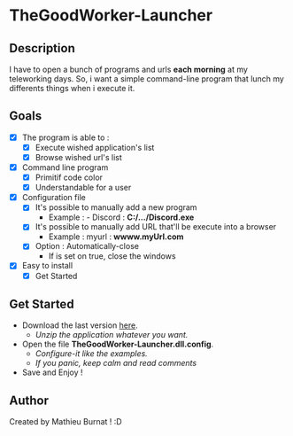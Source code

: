 # TheGoodWorker-Launcher
## Description
I have to open a bunch of programs and urls **each morning** at my teleworking days.
So, i want a simple command-line program that lunch my differents things when i execute it.

## Goals
- [x] The program is able to :
    - [x] Execute wished application's list
    - [x] Browse wished url's list
- [x] Command line program
    - [x] Primitif code color 
    - [X] Understandable for a user
- [x] Configuration file
    - [x] It's possible to manually add a new program
        - Example : - Discord : **C:/.../Discord.exe**
    - [x] It's possible to manually add URL that'll be execute into a browser
        - Example : myurl : **wwww.myUrl.com**
    - [x] Option : Automatically-close
        - If is set on true, close the windows
- [x] Easy to install
    - [x] Get Started

## Get Started
- Download the last version [here](https://github.com/MathieuBurnat/TheGoodWorker-Launcher/tree/dev/installer).
    - *Unzip the application whatever you want.*
- Open the file **TheGoodWorker-Launcher.dll.config**.
    - *Configure-it like the examples.*
    - *If you panic, keep calm and read comments*
- Save and Enjoy  !

## Author
Created by Mathieu Burnat ! :D